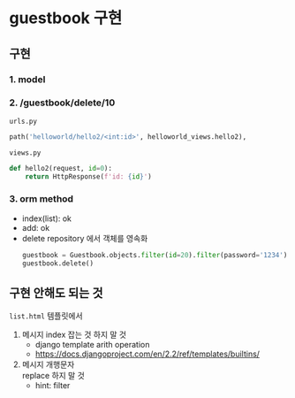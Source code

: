 # guestbook 구현
## 구현
### 1. model
### 2. /guestbook/delete/10
`urls.py`
```python
path('helloworld/hello2/<int:id>', helloworld_views.hello2),
```

`views.py`
```python
def hello2(request, id=0):
    return HttpResponse(f'id: {id}')
```

### 3. orm method
- index(list): ok
- add: ok
- delete
   repository 에서 객체를 영속화
    ```python
    guestbook = Guestbook.objects.filter(id=20).filter(password='1234')
    guestbook.delete()
    ``` 

## 구현 안해도 되는 것
`list.html` 템플릿에서
1. 메시지 index 잡는 것 하지 말 것
   - django template arith operation
   - <https://docs.djangoproject.com/en/2.2/ref/templates/builtins/>
2. 메시지 개행문자 <br> replace 하지 말 것
   - hint: filter